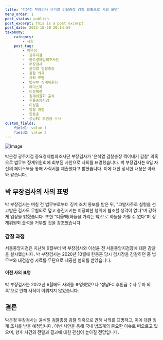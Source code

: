 ```yaml
---
title: '박은정 부장검사 윤석열 검찰총장 감찰 의혹으로 사의 표명'
menu_order: 1
post_status: publish
post_excerpt: This is a post excerpt
post_date: 2023-10-20 20:14:59
taxonomy:
    category:
        - 사회
    post_tag:
        - 박은정
        -  광주지검
        -  중요경제범죄조사단
        -  부장검사
        -  윤석열 검찰총장
        -  감찰 의혹
        -  사의 표명
        -  법무부 징계위원회
        -  페이스북
        -  이장폐천
        -  징계위원회 출석
        -  서울중앙지검
        -  이성윤
        -  감찰 과정
        -  한동훈
        -  성남FC 후원금 수사
custom_fields:
    field1: value 1
    field2: value 2
---
```


![Image](https://imgnews.pstatic.net/image/021/2024/02/06/0002620132_001_20240206161004315.jpg?type=w647)


박은정 광주지검 중요경제범죄조사단 부장검사가 '윤석열 검찰총장 찍어내기 감찰' 의혹으로 법무부 징계위원회에 회부된 사안으로 사의를 표명했습니다. 박 부장검사는 6일 자신의 페이스북을 통해 사직서를 제출했다고 밝혔습니다. 이에 대한 상세한 내용은 아래와 같습니다.

## 박 부장검사의 사의 표명
박 부장검사는 며칠 전 법무부로부터 징계 조치 통보를 받은 뒤, "고발사주로 실형을 선고받은 검사도 무혐의로 덮고 승진시키는 이장폐천 행위에 협조할 생각이 없다"며 강하게 입장을 밝혔습니다. 또한 "디올백(하늘을 가리는 백)으로 하늘을 가릴 수 없다"며 징계위원회 출석을 거부할 것을 강조했습니다.

### 감찰 과정
서울중앙지검은 지난해 9월부터 박 부장검사와 이성윤 전 서울중앙지검장에 대한 감찰을 실시했습니다. 박 부장검사는 2020년 10월에 한동훈 당시 검사장을 감찰하던 중 법무부와 대검찰청 자료를 무단으로 제공한 혐의를 받았습니다.

#### 이전 사의 표명
박 부장검사는 2022년 6월에도 사의를 표명했었으나 '성남FC 후원금 수사 무마 의혹'으로 인해 사직이 이뤄지지 않았습니다.

## 결론
박은정 부장검사는 윤석열 검찰총장 감찰 의혹으로 인해 사의를 표명하고, 이에 대한 징계 조치를 받을 예정입니다. 이번 사안을 통해 국내 법조계의 중요한 이슈로 떠오르고 있으며, 향후 사건의 전말과 결과에 대한 관심이 높아질 전망입니다.
